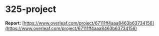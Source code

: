 # 325-project

**Report:** [https://www.overleaf.com/project/67111ff4aaa8463b63734156](https://www.overleaf.com/project/67111ff4aaa8463b63734156)
